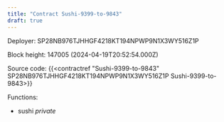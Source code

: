 ```yaml
---
title: "Contract Sushi-9399-to-9843"
draft: true
---
```

Deployer: SP28NB976TJHHGF4218KT194NPWP9N1X3WY516Z1P


 



Block height: 147005 (2024-04-19T20:52:54.000Z)

Source code: {{<contractref "Sushi-9399-to-9843" SP28NB976TJHHGF4218KT194NPWP9N1X3WY516Z1P Sushi-9399-to-9843>}}

Functions:

* sushi _private_
